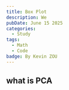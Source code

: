 ```yaml
---
title: Box Plot
description: We 
pubDate: June 15 2025
categories:
  - Study
tags:
  - Math
  - Code
badge: By Kevin ZOU
---
```

## what is PCA
